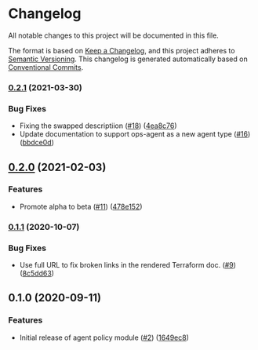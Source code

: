 # Changelog

All notable changes to this project will be documented in this file.

The format is based on
[Keep a Changelog](https://keepachangelog.com/en/1.0.0/),
and this project adheres to
[Semantic Versioning](https://semver.org/spec/v2.0.0.html).
This changelog is generated automatically based on [Conventional Commits](https://www.conventionalcommits.org/en/v1.0.0/).

### [0.2.1](https://www.github.com/terraform-google-modules/terraform-google-cloud-operations/compare/v0.2.0...v0.2.1) (2021-03-30)


### Bug Fixes

* Fixing the swapped descriptiion ([#18](https://www.github.com/terraform-google-modules/terraform-google-cloud-operations/issues/18)) ([4ea8c76](https://www.github.com/terraform-google-modules/terraform-google-cloud-operations/commit/4ea8c768f95bcd052cb7cbf8ef820a3339565767))
* Update documentation to support ops-agent as a new agent type ([#16](https://www.github.com/terraform-google-modules/terraform-google-cloud-operations/issues/16)) ([bbdce0d](https://www.github.com/terraform-google-modules/terraform-google-cloud-operations/commit/bbdce0d6e76d1054098b8862e98eccf08db254e5))

## [0.2.0](https://www.github.com/terraform-google-modules/terraform-google-cloud-operations/compare/v0.1.1...v0.2.0) (2021-02-03)


### Features

* Promote alpha to beta ([#11](https://www.github.com/terraform-google-modules/terraform-google-cloud-operations/issues/11)) ([478e152](https://www.github.com/terraform-google-modules/terraform-google-cloud-operations/commit/478e152aaa91be105e5df227f4cab7a6461c7ec5))

### [0.1.1](https://www.github.com/terraform-google-modules/terraform-google-cloud-operations/compare/v0.1.0...v0.1.1) (2020-10-07)


### Bug Fixes

* Use full URL to fix broken links in the rendered Terraform doc. ([#9](https://www.github.com/terraform-google-modules/terraform-google-cloud-operations/issues/9)) ([8c5dd63](https://www.github.com/terraform-google-modules/terraform-google-cloud-operations/commit/8c5dd633289935c045687fa7d5974d29ccb8680e))

## 0.1.0 (2020-09-11)


### Features

* Initial release of agent policy module ([#2](https://www.github.com/terraform-google-modules/terraform-google-cloud-operations/issues/2)) ([1649ec8](https://www.github.com/terraform-google-modules/terraform-google-cloud-operations/commit/1649ec88d2cd9985da3d3b4f709551f5d540fb5a))
